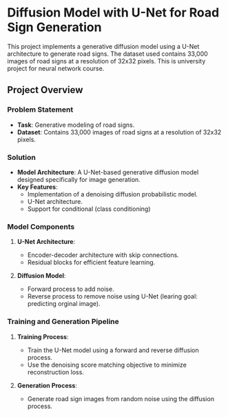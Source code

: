 # Diffusion Model with U-Net for Road Sign Generation

This project implements a generative diffusion model using a U-Net architecture to generate road signs. The dataset used contains 33,000 images of road signs at a resolution of 32x32 pixels. This is university project
for neural network course.

## Project Overview

### Problem Statement
- **Task**: Generative modeling of road signs.
- **Dataset**: Contains 33,000 images of road signs at a resolution of 32x32 pixels.

### Solution
- **Model Architecture**: A U-Net-based generative diffusion model designed specifically for image generation.
- **Key Features**:
  - Implementation of a denoising diffusion probabilistic model.
  - U-Net architecture.
  - Support for conditional (class conditioning)

### Model Components
1. **U-Net Architecture**:
   - Encoder-decoder architecture with skip connections.
   - Residual blocks for efficient feature learning.

2. **Diffusion Model**:
   - Forward process to add noise.
   - Reverse process to remove noise using U-Net (learing goal: predicting orginal image).

### Training and Generation Pipeline
1. **Training Process**:
   - Train the U-Net model using a forward and reverse diffusion process.
   - Use the denoising score matching objective to minimize reconstruction loss.

2. **Generation Process**:
   - Generate road sign images from random noise using the diffusion process.
